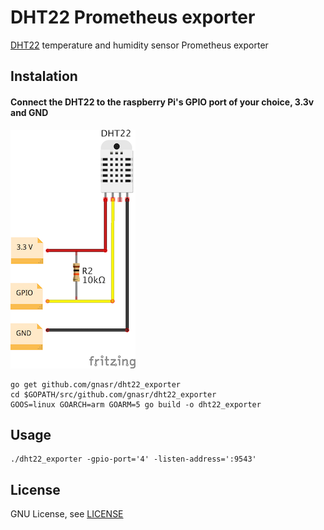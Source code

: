 # DHT22 Prometheus exporter
[DHT22](https://www.sparkfun.com/datasheets/Sensors/Temperature/DHT22.pdf) temperature and humidity sensor Prometheus exporter
## Instalation
#### Connect the DHT22 to the raspberry Pi's GPIO port of your choice, 3.3v and GND
![schematic](schematic.png)

```
go get github.com/gnasr/dht22_exporter
cd $GOPATH/src/github.com/gnasr/dht22_exporter
GOOS=linux GOARCH=arm GOARM=5 go build -o dht22_exporter
```
## Usage
```
./dht22_exporter -gpio-port='4' -listen-address=':9543'
```

## License
GNU License, see [LICENSE](LICENSE.md)